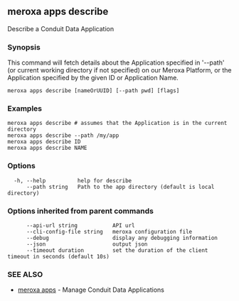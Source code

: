 ## meroxa apps describe

Describe a Conduit Data Application

### Synopsis

This command will fetch details about the Application specified in '--path'
(or current working directory if not specified) on our Meroxa Platform,
or the Application specified by the given ID or Application Name.

```
meroxa apps describe [nameOrUUID] [--path pwd] [flags]
```

### Examples

```
meroxa apps describe # assumes that the Application is in the current directory
meroxa apps describe --path /my/app
meroxa apps describe ID
meroxa apps describe NAME 
```

### Options

```
  -h, --help          help for describe
      --path string   Path to the app directory (default is local directory)
```

### Options inherited from parent commands

```
      --api-url string           API url
      --cli-config-file string   meroxa configuration file
      --debug                    display any debugging information
      --json                     output json
      --timeout duration         set the duration of the client timeout in seconds (default 10s)
```

### SEE ALSO

* [meroxa apps](meroxa_apps.md)	 - Manage Conduit Data Applications

